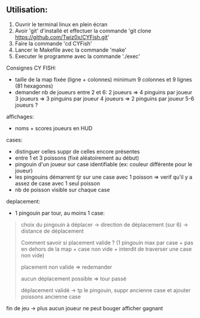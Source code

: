 ## Utilisation:

1) Ouvrir le terminal linux en plein écran
2) Avoir 'git' d'installé et effectuer la commande 'git clone https://github.com/Twiz0x/CYFish.git'
3) Faire la commande 'cd CYFish'
4) Lancer le Makefile avec la commande 'make'
5) Executer le programme avec la commande './exec'















Consignes CY FISH:
- taille de la map fixée (ligne + colonnes) minimum 9 colonnes et 9 lignes (81 hexagones)
- demander nb de joueurs entre 2 et 6:
2 joueurs => 4 pinguins par joueur
3 joueurs => 3 pinguins par joueur
4 joueurs => 2 pinguins par joueur
5-6 joueurs ?

affichages:
- noms + scores joueurs en HUD

cases:
- distinguer celles suppr de celles encore présentes
- entre 1 et 3 poissons (fixé aléatoirement au début)
- pingouin d'un joueur sur case identifiable (ex: couleur différente pour le joueur)
- les pingouins démarrent tjr sur une case avec 1 poisson => verif qu'il y a assez de case avec 1 seul poisson
- nb de poisson visible sur chaque case

deplacement:
- 1 pingouin par tour, au moins 1 case:
> choix du pingouin à déplacer -> direction de déplacement (sur 6) -> distance de déplacement
> 
> Comment savoir si placement valide ? (1 pingouin max par case + pas en dehors de la map + case non vide + interdit de traverser une case non vide)
> 
> placement non valide => redemander
> 
> aucun déplacement possible => tour passé
> 
> déplacement validé -> tp le pingouin, suppr ancienne case et ajouter poissons ancienne case

fin de jeu -> plus aucun joueur ne peut bouger
afficher gagnant

